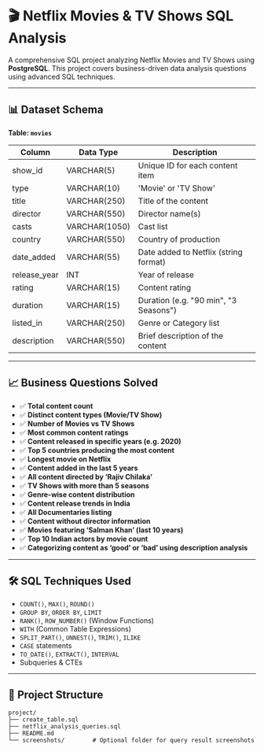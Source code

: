 # 🎬 Netflix Movies & TV Shows SQL Analysis

A comprehensive SQL project analyzing Netflix Movies and TV Shows using **PostgreSQL**. This project covers business-driven data analysis questions using advanced SQL techniques.

---

## 📊 Dataset Schema

**Table: `movies`**

| Column         | Data Type    | Description                           |
|----------------|-------------|---------------------------------------|
| show_id        | VARCHAR(5)  | Unique ID for each content item       |
| type           | VARCHAR(10) | 'Movie' or 'TV Show'                  |
| title          | VARCHAR(250)| Title of the content                  |
| director       | VARCHAR(550)| Director name(s)                      |
| casts          | VARCHAR(1050)| Cast list                            |
| country        | VARCHAR(550)| Country of production                 |
| date_added     | VARCHAR(55) | Date added to Netflix (string format) |
| release_year   | INT         | Year of release                       |
| rating         | VARCHAR(15) | Content rating                        |
| duration       | VARCHAR(15) | Duration (e.g. "90 min", "3 Seasons") |
| listed_in      | VARCHAR(250)| Genre or Category list                |
| description    | VARCHAR(550)| Brief description of the content      |

---

## 📈 Business Questions Solved

- ✅ **Total content count**
- ✅ **Distinct content types (Movie/TV Show)**
- ✅ **Number of Movies vs TV Shows**
- ✅ **Most common content ratings**
- ✅ **Content released in specific years (e.g. 2020)**
- ✅ **Top 5 countries producing the most content**
- ✅ **Longest movie on Netflix**
- ✅ **Content added in the last 5 years**
- ✅ **All content directed by ‘Rajiv Chilaka’**
- ✅ **TV Shows with more than 5 seasons**
- ✅ **Genre-wise content distribution**
- ✅ **Content release trends in India**
- ✅ **All Documentaries listing**
- ✅ **Content without director information**
- ✅ **Movies featuring ‘Salman Khan’ (last 10 years)**
- ✅ **Top 10 Indian actors by movie count**
- ✅ **Categorizing content as ‘good’ or ‘bad’ using description analysis**

---

## 🛠 SQL Techniques Used

- `COUNT()`, `MAX()`, `ROUND()`
- `GROUP BY`, `ORDER BY`, `LIMIT`
- `RANK()`, `ROW_NUMBER()` (Window Functions)
- `WITH` (Common Table Expressions)
- `SPLIT_PART()`, `UNNEST()`, `TRIM()`, `ILIKE`
- `CASE` statements
- `TO_DATE()`, `EXTRACT()`, `INTERVAL`
- Subqueries & CTEs

---

## 📂 Project Structure

```plaintext
project/
├── create_table.sql
├── netflix_analysis_queries.sql
├── README.md
└── screenshots/        # Optional folder for query result screenshots
